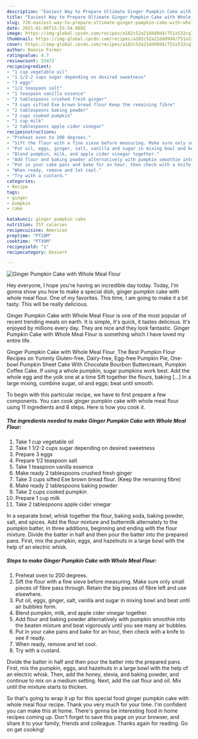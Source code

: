 ```yaml
---
description: "Easiest Way to Prepare Ultimate Ginger Pumpkin Cake with Whole Meal Flour"
title: "Easiest Way to Prepare Ultimate Ginger Pumpkin Cake with Whole Meal Flour"
slug: 726-easiest-way-to-prepare-ultimate-ginger-pumpkin-cake-with-whole-meal-flour
date: 2021-01-06T15:55:54.888Z
image: https://img-global.cpcdn.com/recipes/a182c52a21ddd9d4/751x532cq70/ginger-pumpkin-cake-with-whole-meal-flour-recipe-main-photo.jpg
thumbnail: https://img-global.cpcdn.com/recipes/a182c52a21ddd9d4/751x532cq70/ginger-pumpkin-cake-with-whole-meal-flour-recipe-main-photo.jpg
cover: https://img-global.cpcdn.com/recipes/a182c52a21ddd9d4/751x532cq70/ginger-pumpkin-cake-with-whole-meal-flour-recipe-main-photo.jpg
author: Nannie Farmer
ratingvalue: 4.7
reviewcount: 33472
recipeingredient:
- "1 cup vegetable oil"
- "1 1/2-2 cups sugar depending on desired sweetness"
- "3 eggs"
- "1/2 teaspoon salt"
- "1 teaspoon vanilla essence"
- "2 tablespoons crushed fresh ginger"
- "3 cups sifted Exe brown bread flour Keep the remaining fibre"
- "2 tablespoons baking powder"
- "2 cups cooked pumpkin"
- "1 cup milk"
- "2 tablespoons apple cider vinegar"
recipeinstructions:
- "Preheat oven to 200 degrees."
- "Sift the flour with a fine sieve before measuring. Make sure only small pieces of fibre pass through. Retain the big pieces of fibre left and use elsewhere."
- "Put oil, eggs, ginger, salt, vanilla and sugar in mixing bowl and beat until air bubbles form."
- "Blend pumpkin, milk, and apple cider vinegar together."
- "Add flour and baking powder alternatively with pumpkin smoothie into the beaten mixture and beat vigorously until you see many air bubbles."
- "Put in your cake pans and bake for an hour, then check with a knife to see if ready."
- "When ready, remove and let cool."
- "Try with a custard."
categories:
- Recipe
tags:
- ginger
- pumpkin
- cake

katakunci: ginger pumpkin cake 
nutrition: 257 calories
recipecuisine: American
preptime: "PT28M"
cooktime: "PT49M"
recipeyield: "1"
recipecategory: Dessert

---
```



![Ginger Pumpkin Cake with Whole Meal Flour](https://img-global.cpcdn.com/recipes/a182c52a21ddd9d4/751x532cq70/ginger-pumpkin-cake-with-whole-meal-flour-recipe-main-photo.jpg)

Hey everyone, I hope you're having an incredible day today. Today, I'm gonna show you how to make a special dish, ginger pumpkin cake with whole meal flour. One of my favorites. This time, I am going to make it a bit tasty. This will be really delicious.

Ginger Pumpkin Cake with Whole Meal Flour is one of the most popular of recent trending meals on earth. It is simple, it's quick, it tastes delicious. It's enjoyed by millions every day. They are nice and they look fantastic. Ginger Pumpkin Cake with Whole Meal Flour is something which I have loved my entire life.

Ginger Pumpkin Cake with Whole Meal Flour. The Best Pumpkin Flour Recipes on Yummly Gluten-free, Dairy-free, Egg-free Pumpkin Pie, One-bowl Pumpkin Sheet Cake With Chocolate Bourbon Buttercream, Pumpkin Coffee Cake. If using a whole pumpkin, sugar pumpkins work best. Add the whole egg and the yolk one at a time Sift together the flours, baking […] In a large mixing, combine sugar, oil and eggs; beat until smooth.


To begin with this particular recipe, we have to first prepare a few components. You can cook ginger pumpkin cake with whole meal flour using 11 ingredients and 8 steps. Here is how you cook it.

<!--inarticleads1-->

##### The ingredients needed to make Ginger Pumpkin Cake with Whole Meal Flour:

1. Take 1 cup vegetable oil
1. Take 1 1/2-2 cups sugar depending on desired sweetness
1. Prepare 3 eggs
1. Prepare 1/2 teaspoon salt
1. Take 1 teaspoon vanilla essence
1. Make ready 2 tablespoons crushed fresh ginger
1. Take 3 cups sifted Exe brown bread flour. (Keep the remaining fibre)
1. Make ready 2 tablespoons baking powder
1. Take 2 cups cooked pumpkin
1. Prepare 1 cup milk
1. Take 2 tablespoons apple cider vinegar


In a separate bowl, whisk together the flour, baking soda, baking powder, salt, and spices. Add the flour mixture and buttermilk alternately to the pumpkin batter, in three additions, beginning and ending with the flour mixture. Divide the batter in half and then pour the batter into the prepared pans. First, mix the pumpkin, eggs, and hazelnuts in a large bowl with the help of an electric whisk. 

<!--inarticleads2-->

##### Steps to make Ginger Pumpkin Cake with Whole Meal Flour:

1. Preheat oven to 200 degrees.
1. Sift the flour with a fine sieve before measuring. Make sure only small pieces of fibre pass through. Retain the big pieces of fibre left and use elsewhere.
1. Put oil, eggs, ginger, salt, vanilla and sugar in mixing bowl and beat until air bubbles form.
1. Blend pumpkin, milk, and apple cider vinegar together.
1. Add flour and baking powder alternatively with pumpkin smoothie into the beaten mixture and beat vigorously until you see many air bubbles.
1. Put in your cake pans and bake for an hour, then check with a knife to see if ready.
1. When ready, remove and let cool.
1. Try with a custard.


Divide the batter in half and then pour the batter into the prepared pans. First, mix the pumpkin, eggs, and hazelnuts in a large bowl with the help of an electric whisk. Then, add the honey, stevia, and baking powder, and continue to mix on a medium setting. Next, add the oat flour and oil. Mix until the mixture starts to thicken. 

So that's going to wrap it up for this special food ginger pumpkin cake with whole meal flour recipe. Thank you very much for your time. I'm confident you can make this at home. There's gonna be interesting food in home recipes coming up. Don't forget to save this page on your browser, and share it to your family, friends and colleague. Thanks again for reading. Go on get cooking!
